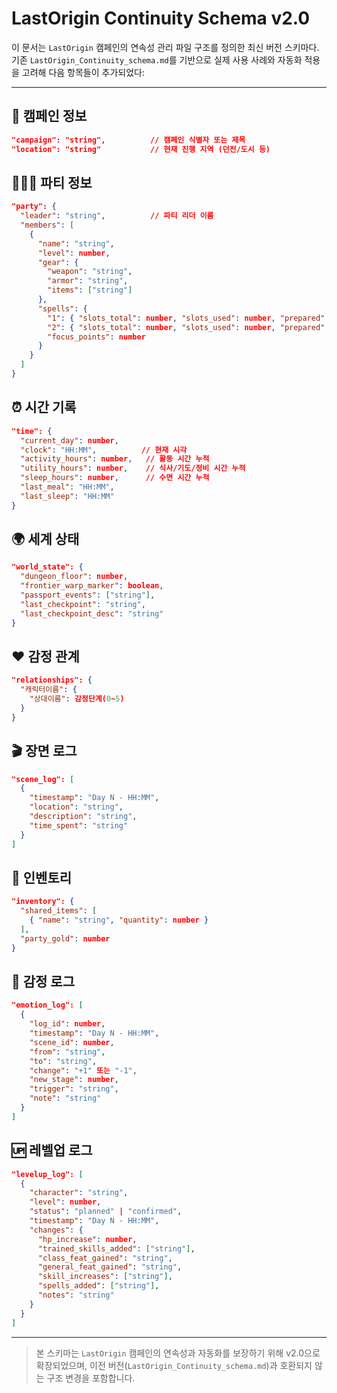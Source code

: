 # LastOrigin Continuity Schema v2.0

이 문서는 `LastOrigin` 캠페인의 연속성 관리 파일 구조를 정의한 최신 버전 스키마다. 기존 `LastOrigin_Continuity_schema.md`를 기반으로 실제 사용 사례와 자동화 적용을 고려해 다음 항목들이 추가되었다:

---

## 🧭 캠페인 정보
```json
"campaign": "string",          // 캠페인 식별자 또는 제목
"location": "string"           // 현재 진행 지역 (던전/도시 등)
```

## 🧑‍🤝‍🧑 파티 정보
```json
"party": {
  "leader": "string",          // 파티 리더 이름
  "members": [
    {
      "name": "string",
      "level": number,
      "gear": {
        "weapon": "string",
        "armor": "string",
        "items": ["string"]
      },
      "spells": {
        "1": { "slots_total": number, "slots_used": number, "prepared": ["string"] },
        "2": { "slots_total": number, "slots_used": number, "prepared": ["string"] },
        "focus_points": number
      }
    }
  ]
}
```

## ⏰ 시간 기록
```json
"time": {
  "current_day": number,
  "clock": "HH:MM",          // 현재 시각
  "activity_hours": number,   // 활동 시간 누적
  "utility_hours": number,    // 식사/기도/정비 시간 누적
  "sleep_hours": number,      // 수면 시간 누적
  "last_meal": "HH:MM",
  "last_sleep": "HH:MM"
}
```

## 🌍 세계 상태
```json
"world_state": {
  "dungeon_floor": number,
  "frontier_warp_marker": boolean,
  "passport_events": ["string"],
  "last_checkpoint": "string",
  "last_checkpoint_desc": "string"
}
```

## ❤️ 감정 관계
```json
"relationships": {
  "캐릭터이름": {
    "상대이름": 감정단계(0~5)
  }
}
```

## 🎬 장면 로그
```json
"scene_log": [
  {
    "timestamp": "Day N - HH:MM",
    "location": "string",
    "description": "string",
    "time_spent": "string"
  }
]
```

## 🎒 인벤토리
```json
"inventory": {
  "shared_items": [
    { "name": "string", "quantity": number }
  ],
  "party_gold": number
}
```

## 💞 감정 로그
```json
"emotion_log": [
  {
    "log_id": number,
    "timestamp": "Day N - HH:MM",
    "scene_id": number,
    "from": "string",
    "to": "string",
    "change": "+1" 또는 "-1",
    "new_stage": number,
    "trigger": "string",
    "note": "string"
  }
]
```

## 🆙 레벨업 로그
```json
"levelup_log": [
  {
    "character": "string",
    "level": number,
    "status": "planned" | "confirmed",
    "timestamp": "Day N - HH:MM",
    "changes": {
      "hp_increase": number,
      "trained_skills_added": ["string"],
      "class_feat_gained": "string",
      "general_feat_gained": "string",
      "skill_increases": ["string"],
      "spells_added": ["string"],
      "notes": "string"
    }
  }
]
```

---

> 본 스키마는 `LastOrigin` 캠페인의 연속성과 자동화를 보장하기 위해 v2.0으로 확장되었으며,
> 이전 버전(`LastOrigin_Continuity_schema.md`)과 호환되지 않는 구조 변경을 포함합니다.
